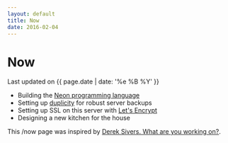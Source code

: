 ```yaml
---
layout: default
title: Now
date: 2016-02-04
---
```


# Now

Last updated on {{ page.date | date: '%e %B %Y' }}

* Building the [Neon programming language](http://neon-lang.org)
* Setting up [duplicity](http://duplicity.nongnu.org) for robust server backups
* Setting up SSL on this server with [Let's Encrypt](https://letsencrypt.org)
* Designing a new kitchen for the house

This /now page was inspired by [Derek Sivers. What are you working on?](http://sivers.org/nowff).
